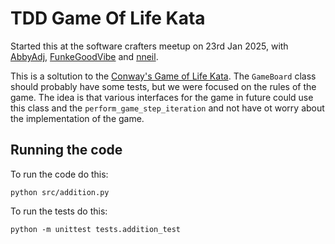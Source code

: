 # TDD Game Of Life Kata

Started this at the software crafters meetup on 23rd Jan 2025, with [AbbyAdj](https://github.com/AbbyAdj), [FunkeGoodVibe](https://github.com/FunkeGoodVibe) and [nneil](https://github.com/nneil).

This is a soltution to the [Conway's Game of Life Kata](https://www.codurance.com/katas/conways-game-of-life). The `GameBoard` class should probably have some tests, but we were focused on the rules of the game. The idea is that various interfaces for the game in future could use this class and the `perform_game_step_iteration` and not have ot worry about the implementation of the game.

## Running the code

To run the code do this:

```
python src/addition.py
```

To run the tests do this:

```
python -m unittest tests.addition_test
```
